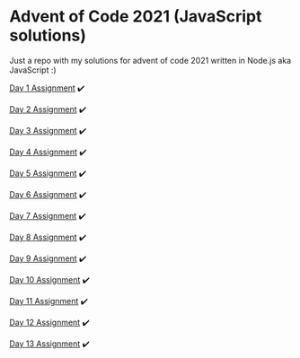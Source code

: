 # Advent of Code 2021 (JavaScript solutions)

Just a repo with my solutions for advent of code 2021 written in Node.js aka JavaScript :)

[Day 1 Assignment](https://adventofcode.com/2021/day/1) :heavy_check_mark:

[Day 2 Assignment](https://adventofcode.com/2021/day/2) :heavy_check_mark:

[Day 3 Assignment](https://adventofcode.com/2021/day/3) :heavy_check_mark:

[Day 4 Assignment](https://adventofcode.com/2021/day/4) :heavy_check_mark:

[Day 5 Assignment](https://adventofcode.com/2021/day/5) :heavy_check_mark:

[Day 6 Assignment](https://adventofcode.com/2021/day/6) :heavy_check_mark:

[Day 7 Assignment](https://adventofcode.com/2021/day/7) :heavy_check_mark:

[Day 8 Assignment](https://adventofcode.com/2021/day/8) :heavy_check_mark:

[Day 9 Assignment](https://adventofcode.com/2021/day/9) :heavy_check_mark:

[Day 10 Assignment](https://adventofcode.com/2021/day/10) :heavy_check_mark:

[Day 11 Assignment](https://adventofcode.com/2021/day/11) :heavy_check_mark:

[Day 12 Assignment](https://adventofcode.com/2021/day/12) :heavy_check_mark:

[Day 13 Assignment](https://adventofcode.com/2021/day/13) :heavy_check_mark:
